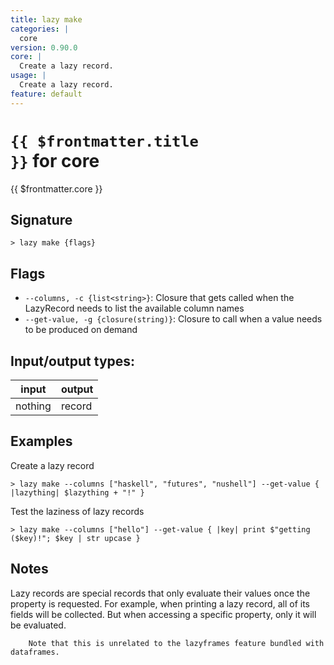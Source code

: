 ```yaml
---
title: lazy make
categories: |
  core
version: 0.90.0
core: |
  Create a lazy record.
usage: |
  Create a lazy record.
feature: default
---
```


<!-- This file is automatically generated. Please edit the command in https://github.com/nushell/nushell instead. -->

# <code>{{ $frontmatter.title }}</code> for core

<div class='command-title'>{{ $frontmatter.core }}</div>

## Signature

`> lazy make {flags} `

## Flags

- `--columns, -c {list<string>}`: Closure that gets called when the LazyRecord needs to list the available column names
- `--get-value, -g {closure(string)}`: Closure to call when a value needs to be produced on demand

## Input/output types:

| input   | output |
| ------- | ------ |
| nothing | record |

## Examples

Create a lazy record

```nushell
> lazy make --columns ["haskell", "futures", "nushell"] --get-value { |lazything| $lazything + "!" }

```

Test the laziness of lazy records

```nushell
> lazy make --columns ["hello"] --get-value { |key| print $"getting ($key)!"; $key | str upcase }

```

## Notes

Lazy records are special records that only evaluate their values once the property is requested.
For example, when printing a lazy record, all of its fields will be collected. But when accessing
a specific property, only it will be evaluated.

        Note that this is unrelated to the lazyframes feature bundled with dataframes.
